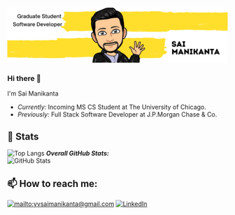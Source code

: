 ![Sai Manikanta Banner Image](./banner.png)
### Hi there 👋

I'm Sai Manikanta 
- <i>Currently:</i> Incoming MS CS Student at The University of Chicago. 
- <i>Previously:</i> Full Stack Software Developer at J.P.Morgan Chase & Co.


<h2>👀 Stats</h2>

<div>
  <p align="center">
    
  ![Top Langs](https://github-readme-stats.vercel.app/api/top-langs/?username=Manikanta2498&layout=compact)
  <b><em>Overall GitHub Stats:</em></b> <br/>
    <img src="https://github-readme-streak-stats.herokuapp.com/?user=Manikanta2498" alt="GitHub Stats" /> <br/>
  </p>
</div>

<h2>📫 How to reach me:</h2>

<a href="mailto:yvsaimanikanta@gmail.com">![mailto:yvsaimanikanta@gmail.com](https://img.shields.io/badge/Gmail-D14836?style=for-the-badge&logo=gmail&logoColor=white)</a> <a href="https://www.linkedin.com/in/yvsmanikanta/">![LinkedIn](https://img.shields.io/badge/LinkedIn-0077B5?style=for-the-badge&logo=linkedin&logoColor=white)</a>
<!--
**Manikanta2498/Manikanta2498** is a ✨ _special_ ✨ repository because its `README.md` (this file) appears on your GitHub profile.

Here are some ideas to get you started:

- 🔭 I’m currently working on ...
- 🌱 I’m currently learning ...
- 👯 I’m looking to collaborate on ...
- 🤔 I’m looking for help with ...
- 💬 Ask me about ...
- 📫 How to reach me: ...
- 😄 Pronouns: ...
- ⚡ Fun fact: ...
-->
